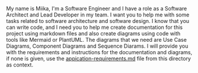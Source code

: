 My name is Miika, I'm a Software Engineer and I have a role as a Software Architect and Lead Developer in my team. I want you to help me with some tasks related to software architecture and software design. I know that you can write code, and I need you to help me create documentation for this project using markdown files and also create diagrams using code with tools like Mermaid or PlantUML. The diagrams that we need are Use Case Diagrams, Component Diagrams and Sequence Diarams. I will provide you with the requirements and instructions for the documentation and diagrams, if none is given, use the [appication-requirements.md](./application-requirements.md) file from this directory as context.
